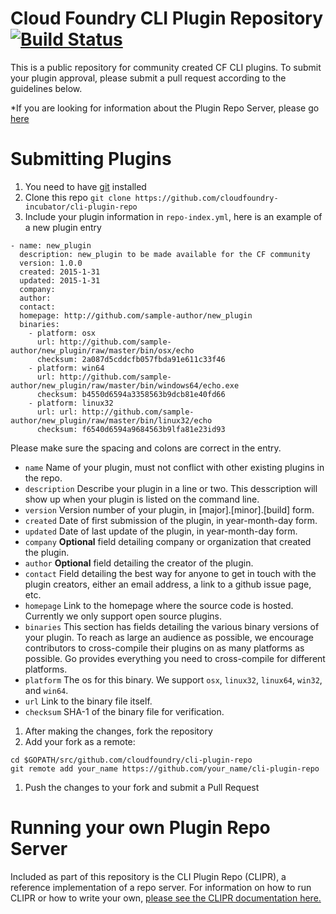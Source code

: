 Cloud Foundry CLI Plugin Repository [![Build Status](https://travis-ci.org/cloudfoundry-incubator/cli-plugin-repo.svg?branch=master)](https://travis-ci.org/cloudfoundry-incubator/cli-plugin-repo)
=================

This is a public repository for community created CF CLI plugins. To submit your plugin
approval, please submit a pull request according to the guidelines below.

*If you are looking for information about the Plugin Repo Server, please go [here](https://github.com/cloudfoundry-incubator/cli-plugin-repo/blob/master/CLIPR.md)

Submitting Plugins
=================
1. You need to have [git](http://git-scm.com/downloads) installed
1. Clone this repo `git clone https://github.com/cloudfoundry-incubator/cli-plugin-repo`
1. Include your plugin information in `repo-index.yml`, here is an example of a new plugin entry
  ```
  - name: new_plugin
    description: new_plugin to be made available for the CF community
    version: 1.0.0
    created: 2015-1-31
    updated: 2015-1-31
    company:
    author:
    contact:
    homepage: http://github.com/sample-author/new_plugin
    binaries:
      - platform: osx 
        url: http://github.com/sample-author/new_plugin/raw/master/bin/osx/echo
        checksum: 2a087d5cddcfb057fbda91e611c33f46
      - platform: win64 
        url: http://github.com/sample-author/new_plugin/raw/master/bin/windows64/echo.exe
        checksum: b4550d6594a3358563b9dcb81e40fd66
      - platform: linux32
        url: url: http://github.com/sample-author/new_plugin/raw/master/bin/linux32/echo
        checksum: f6540d6594a9684563b9lfa81e23id93
  ```
  Please make sure the spacing and colons are correct in the entry.
  - `name` Name of your plugin, must not conflict with other existing plugins in the repo.
  - `description` Describe your plugin in a line or two. This desscription will show up when your plugin is listed on the command line.
  - `version` Version number of your plugin, in [major].[minor].[build] form.
  - `created` Date of first submission of the plugin, in year-month-day form.
  - `updated` Date of last update of the plugin, in year-month-day form.
  - `company` <b>Optional</b> field detailing company or organization that created the plugin.
  - `author` <b>Optional</b> field detailing the creator of the plugin.
  - `contact` Field detailing the best way for anyone to get in touch with the plugin creators, either an email address, a link to a github issue page, etc.
  - `homepage` Link to the homepage where the source code is hosted. Currently we only support open source plugins.
  - `binaries` This section has fields detailing the various binary versions of your plugin. To reach as large an audience as possible, we encourage contributors to cross-compile their plugins on as many platforms as possible. Go provides everything you need to cross-compile for different platforms.
   - `platform` The os for this binary. We support `osx`, `linux32`, `linux64`, `win32`, and `win64`.
   - `url` Link to the binary file itself.
   - `checksum` SHA-1 of the binary file for verification.

1. After making the changes, fork the repository
1. Add your fork as a remote: 
```
cd $GOPATH/src/github.com/cloudfoundry/cli-plugin-repo
git remote add your_name https://github.com/your_name/cli-plugin-repo
```
1. Push the changes to your fork and submit a Pull Request

 
Running your own Plugin Repo Server
=================
Included as part of this repository is the CLI Plugin Repo (CLIPR), a reference implementation of a repo server. For information on how to run CLIPR or how to write your own, [please see the CLIPR documentation here.](https://github.com/cloudfoundry-incubator/cli-plugin-repo/blob/master/CLIPR.md)
